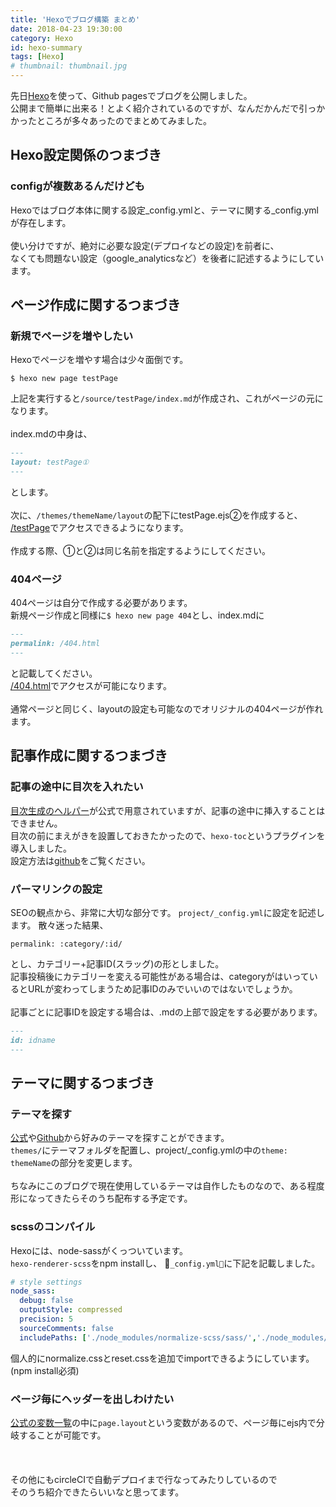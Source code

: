 ```yaml
---
title: 'Hexoでブログ構築 まとめ'
date: 2018-04-23 19:30:00
category: Hexo
id: hexo-summary
tags: [Hexo]
# thumbnail: thumbnail.jpg
---
```


先日[Hexo](https://hexo.io/)を使って、Github pagesでブログを公開しました。   
公開まで簡単に出来る！とよく紹介されているのですが、なんだかんだで引っかかったところが多々あったのでまとめてみました。  

<!-- toc -->

## Hexo設定関係のつまづき
### configが複数あるんだけども
Hexoではブログ本体に関する設定_config.ymlと、テーマに関する_config.ymlが存在します。  
<br>
使い分けですが、絶対に必要な設定(デプロイなどの設定)を前者に、  
なくても問題ない設定（google_analyticsなど）を後者に記述するようにしています。

## ページ作成に関するつまづき
### 新規でページを増やしたい
Hexoでページを増やす場合は少々面倒です。
```console
$ hexo new page testPage
```
上記を実行すると`/source/testPage/index.md`が作成され、これがページの元になります。  
<br> 
index.mdの中身は、
```md
---
layout: testPage①
---
```
とします。 
<br>  
次に、`/themes/themeName/layout`の配下にtestPage.ejs②を作成すると、  
[/testPage](/testPage.html)でアクセスできるようになります。  
<br>
作成する際、①と②は同じ名前を指定するようにしてください。

### 404ページ
404ページは自分で作成する必要があります。  
新規ページ作成と同様に`$ hexo new page 404`とし、index.mdに
```md
---
permalink: /404.html
---
```
と記載してください。  
[/404.html](/404.html)でアクセスが可能になります。  
<br>
通常ページと同じく、layoutの設定も可能なのでオリジナルの404ページが作れます。



## 記事作成に関するつまづき
### 記事の途中に目次を入れたい
[目次生成のヘルパー](https://hexo.io/docs/helpers.html#toc)が公式で用意されていますが、記事の途中に挿入することはできません。  
目次の前にまえがきを設置しておきたかったので、`hexo-toc`というプラグインを導入しました。  
設定方法は[github](https://github.com/bubkoo/hexo-toc)をご覧ください。

### パーマリンクの設定
SEOの観点から、非常に大切な部分です。
`project/_config.yml`に設定を記述します。
散々迷った結果、
```
permalink: :category/:id/
```
とし、カテゴリー+記事ID(スラッグ)の形としました。  
記事投稿後にカテゴリーを変える可能性がある場合は、categoryがはいっているとURLが変わってしまうため記事IDのみでいいのではないでしょうか。  
<br>
記事ごとに記事IDを設定する場合は、.mdの上部で設定をする必要があります。
```md
---
id: idname
---
```

## テーマに関するつまづき

### テーマを探す
[公式](https://hexo.io/themes/index.html)や[Github](https://github.com/search?utf8=%E2%9C%93&q=hexo-theme&ref=simplesearch)から好みのテーマを探すことができます。  
`themes/`にテーマフォルダを配置し、project/_config.ymlの中の`theme: themeName`の部分を変更します。  
<br>
ちなみにこのブログで現在使用しているテーマは自作したものなので、ある程度形になってきたらそのうち配布する予定です。

### scssのコンパイル
Hexoには、node-sassがくっついています。  
`hexo-renderer-scss`をnpm installし、
`_config.yml`に下記を記載しました。
```yml
# style settings
node_sass:
  debug: false
  outputStyle: compressed
  precision: 5
  sourceComments: false
  includePaths: ['./node_modules/normalize-scss/sass/','./node_modules/reset-css/']
```
個人的にnormalize.cssとreset.cssを追加でimportできるようにしています。(npm install必須)  

### ページ毎にヘッダーを出しわけたい
[公式の変数一覧](https://hexo.io/docs/variables.html#Page-Variables)の中に`page.layout`という変数があるので、ページ毎にejs内で分岐することが可能です。  
<br>
<br>
<br>
その他にもcircleCIで自動デプロイまで行なってみたりしているので  
そのうち紹介できたらいいなと思ってます。